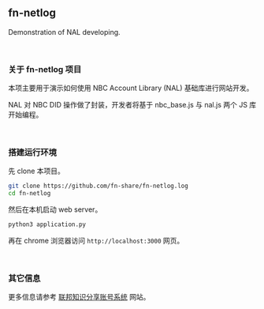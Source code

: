 fn-netlog
---------

Demonstration of NAL developing.

&nbsp;

### 关于 fn-netlog 项目

本项主要用于演示如何使用 NBC Account Library (NAL) 基础库进行网站开发。

NAL 对 NBC DID 操作做了封装，开发者将基于 nbc_base.js 与 nal.js 两个 JS 库开始编程。

&nbsp;

### 搭建运行环境

先 clone 本项目。

``` bash
git clone https://github.com/fn-share/fn-netlog.log
cd fn-netlog
```

然后在本机启动 web server。

``` bash
python3 application.py
```

再在 chrome 浏览器访问 `http://localhost:3000` 网页。

&nbsp;

### 其它信息

更多信息请参考 [联邦知识分享账号系统](https://fn-share.github.io/account/index.html) 网站。

